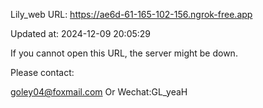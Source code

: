 Lily_web URL: https://ae6d-61-165-102-156.ngrok-free.app

Updated at: 2024-12-09 20:05:29

If you cannot open this URL, the server might be down.

Please contact: 

goley04@foxmail.com Or Wechat:GL_yeaH